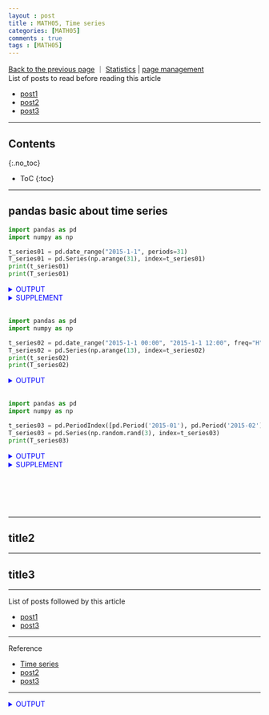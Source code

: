 ```yaml
---
layout : post
title : MATH05, Time series
categories: [MATH05]
comments : true
tags : [MATH05]
---
```

[Back to the previous page](https://userdyk-github.github.io/Study.html) ｜ <a href="https://userdyk-github.github.io/math05/MATH05-Contents.html" target="_blank">Statistics</a> | <a href="https://github.com/userdyk-github/userdyk-github.github.io/blob/master/_posts/MATH05/2019-08-13-MATH05-Time-series.md" target="_blank">page management</a><br>
List of posts to read before reading this article
- <a href='https://userdyk-github.github.io/'>post1</a>
- <a href='https://userdyk-github.github.io/'>post2</a>
- <a href='https://userdyk-github.github.io/'>post3</a>

---

## Contents
{:.no_toc}

* ToC
{:toc}

<hr class="division1">

## **pandas basic about time series**
```python
import pandas as pd
import numpy as np

t_series01 = pd.date_range("2015-1-1", periods=31)
T_series01 = pd.Series(np.arange(31), index=t_series01)
print(t_series01)
print(T_series01)
```
<details markdown="1">
<summary class='jb-small' style="color:blue">OUTPUT</summary>
<hr class='division3'>
```
DatetimeIndex(['2015-01-01', '2015-01-02', '2015-01-03', '2015-01-04',
               '2015-01-05', '2015-01-06', '2015-01-07', '2015-01-08',
               '2015-01-09', '2015-01-10', '2015-01-11', '2015-01-12',
               '2015-01-13', '2015-01-14', '2015-01-15', '2015-01-16',
               '2015-01-17', '2015-01-18', '2015-01-19', '2015-01-20',
               '2015-01-21', '2015-01-22', '2015-01-23', '2015-01-24',
               '2015-01-25', '2015-01-26', '2015-01-27', '2015-01-28',
               '2015-01-29', '2015-01-30', '2015-01-31'],
              dtype='datetime64[ns]', freq='D')
2015-01-01     0
2015-01-02     1
2015-01-03     2
2015-01-04     3
2015-01-05     4
2015-01-06     5
2015-01-07     6
2015-01-08     7
2015-01-09     8
2015-01-10     9
2015-01-11    10
2015-01-12    11
2015-01-13    12
2015-01-14    13
2015-01-15    14
2015-01-16    15
2015-01-17    16
2015-01-18    17
2015-01-19    18
2015-01-20    19
2015-01-21    20
2015-01-22    21
2015-01-23    22
2015-01-24    23
2015-01-25    24
2015-01-26    25
2015-01-27    26
2015-01-28    27
2015-01-29    28
2015-01-30    29
2015-01-31    30
Freq: D, dtype: int32
```
<hr class='division3'>
</details>
<details markdown="1">
<summary class='jb-small' style="color:blue">SUPPLEMENT</summary>
<hr class='division3'>
```python
# timestamp object
print(T_series01.index[2])
print(T_series01.index[2].year,
      T_series01.index[2].month,
      T_series01.index[2].day,
      T_series01.index[2].nanosecond)

# datetime object
print(T_series01.index[2].to_pydatetime())
```
```
# timestamp object
2015-01-03 00:00:00
2015 1 3 0

# datetime object
2015-01-03 00:00:00
```
<br><br><br>
<span class="frame3">datetime object</span>
```python
import pandas as pd
import numpy as np
import datetime

T_series = pd.Series(np.random.rand(2),
                     index=[datetime.datetime(2015, 1, 1), datetime.datetime(2015, 2, 1)])
print(T_series)
```
```
2015-01-01    0.972084
2015-02-01    0.301809
dtype: float64
```
<hr class='division3'>
</details><br>



```python
import pandas as pd
import numpy as np

t_series02 = pd.date_range("2015-1-1 00:00", "2015-1-1 12:00", freq="H")
T_series02 = pd.Series(np.arange(13), index=t_series02)
print(t_series02)
print(T_series02)
```
<details markdown="1">
<summary class='jb-small' style="color:blue">OUTPUT</summary>
<hr class='division3'>
```
DatetimeIndex(['2015-01-01 00:00:00', '2015-01-01 01:00:00',
               '2015-01-01 02:00:00', '2015-01-01 03:00:00',
               '2015-01-01 04:00:00', '2015-01-01 05:00:00',
               '2015-01-01 06:00:00', '2015-01-01 07:00:00',
               '2015-01-01 08:00:00', '2015-01-01 09:00:00',
               '2015-01-01 10:00:00', '2015-01-01 11:00:00',
               '2015-01-01 12:00:00'],
              dtype='datetime64[ns]', freq='H')
2015-01-01 00:00:00     0
2015-01-01 01:00:00     1
2015-01-01 02:00:00     2
2015-01-01 03:00:00     3
2015-01-01 04:00:00     4
2015-01-01 05:00:00     5
2015-01-01 06:00:00     6
2015-01-01 07:00:00     7
2015-01-01 08:00:00     8
2015-01-01 09:00:00     9
2015-01-01 10:00:00    10
2015-01-01 11:00:00    11
2015-01-01 12:00:00    12
Freq: H, dtype: int32
```
<hr class='division3'>
</details>
<br>

```python
import pandas as pd
import numpy as np

t_series03 = pd.PeriodIndex([pd.Period('2015-01'), pd.Period('2015-02'), pd.Period('2015-03')])
T_series03 = pd.Series(np.random.rand(3), index=t_series03)
print(T_series03)
```
<details markdown="1">
<summary class='jb-small' style="color:blue">OUTPUT</summary>
<hr class='division3'>
```
2015-01    0.075913
2015-02    0.550537
2015-03    0.971680
Freq: M, dtype: float64
```
<hr class='division3'>
</details>
<details markdown="1">
<summary class='jb-small' style="color:blue">SUPPLEMENT</summary>
<hr class='division3'>
```python
# PeriodIndex object
print(ts2.to_period('M'))
```
```
2015-01 0.683801
2015-02 0.916209
Freq: M, dtype: float64
```
<hr class='division3'>
</details>

<br>

<br><br><br>
<hr class="division2">

## title2

<hr class="division2">

## title3

<hr class="division1">

List of posts followed by this article
- [post1](https://userdyk-github.github.io/)
- <a href='https://userdyk-github.github.io/'>post3</a>

---

Reference
- <a href='https://datascienceschool.net/view-notebook/9987e98ec60946c79a8a7f37cb7ae9cc/' target="_blank">Time series</a>
- <a href='https://userdyk-github.github.io/'>post2</a>
- <a href='https://userdyk-github.github.io/'>post3</a>

---

<details markdown="1">
<summary class='jb-small' style="color:blue">OUTPUT</summary>
<hr class='division3'>
<hr class='division3'>
</details>

